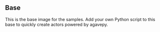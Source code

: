 ## Base ##

This is the base image for the samples. Add your own Python script to this base to quickly create actors powered
by agavepy.